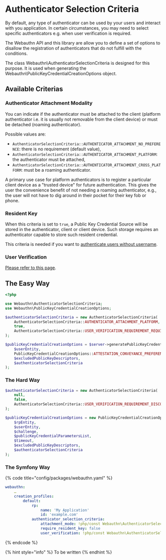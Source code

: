 # Authenticator Selection Criteria

By default, any type of authenticator can be used by your users and interact with you application. In certain circumstances, you may need to select specific authenticators e.g. when user verification is required.

The Webauthn API and this library are allow you to define a set of options to disallow the registration of authenticators that do not fulfill with the conditions.

The class Webauthn\AuthenticatorSelectionCriteria is designed for this purpose. It is used when generating the Webauthn\PublicKeyCredentialCreationOptions object.

## Available Criterias

### Authenticator Attachment Modality

You can indicate if the authenticator must be attached to the client \(platform authenticator i.e. it is usually not removable from the client device\) or must be detached \(roaming authenticator\).

Possible values are:

* `AuthenticatorSelectionCriteria::AUTHENTICATOR_ATTACHMENT_NO_PREFERENCE`: there is no requirement \(default value\),
* `AuthenticatorSelectionCriteria::AUTHENTICATOR_ATTACHMENT_PLATFORM`: the authenticator must be attached,
* `AuthenticatorSelectionCriteria::AUTHENTICATOR_ATTACHMENT_CROSS_PLATFORM`: must be a roaming authenticator.

A primary use case for platform authenticators is to register a particular client device as a "trusted device" for future authentication. This gives the user the convenience benefit of not needing a roaming authenticator, e.g., the user will not have to dig around in their pocket for their key fob or phone.

### Resident Key

When this criteria is set to `true`, a Public Key Credential Source will be stored in the authenticator, client or client device. Such storage requires an authenticator capable to store such resident credential.

This criteria is needed if you want to [authenticate users without username](authentication-without-username.md).

### User Verification

[Please refer to this page](user-verification.md).

## The Easy Way

```php
<?php

use Webauthn\AuthenticatorSelectionCriteria;
use Webauthn\PublicKeyCredentialCreationOptions;

$authenticatorSelectionCriteria = new AuthenticatorSelectionCriteria(
    AuthenticatorSelectionCriteria::AUTHENTICATOR_ATTACHMENT_PLATFORM,     // Platform authenticator
    true,                                                                  // Resident key required
    AuthenticatorSelectionCriteria::USER_VERIFICATION_REQUIREMENT_REQUIRED // User verification required
);

$publicKeyCredentialCreationOptions = $server->generatePublicKeyCredentialCreationOptions(
    $userEntity,
    PublicKeyCredentialCreationOptions::ATTESTATION_CONVEYANCE_PREFERENCE_NONE,
    $excludedPublicKeyDescriptors,
    $authenticatorSelectionCriteria
);
```

### The Hard Way

```php
$authenticatorSelectionCriteria = new AuthenticatorSelectionCriteria(
    null,
    false,
    AuthenticatorSelectionCriteria::USER_VERIFICATION_REQUIREMENT_DISCOURAGED
);

$publicKeyCredentialCreationOptions = new PublicKeyCredentialCreationOptions(
    $rpEntity,
    $userEntity,
    $challenge,
    $publicKeyCredentialParametersList,
    $timeout,
    $excludedPublicKeyDescriptors,
    $authenticatorSelectionCriteria
);
```

### The Symfony Way

{% code title="config/packages/webauthn.yaml" %}
```yaml
webauthn:
    …
    creation_profiles:
        default:
            rp:
                name: 'My Application'
                id: 'example.com'
            authenticator_selection_criteria:
                attachment_mode: !php/const Webauthn\AuthenticatorSelectionCriteria::AUTHENTICATOR_ATTACHMENT_NO_PREFERENCE
                require_resident_key: false
                user_verification: !php/const Webauthn\AuthenticatorSelectionCriteria::USER_VERIFICATION_REQUIREMENT_PREFERRED
```
{% endcode %}

{% hint style="info" %}
To be written
{% endhint %}

